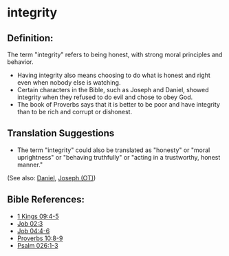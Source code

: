 # integrity #

## Definition: ##

The term "integrity" refers to being honest, with strong moral principles and behavior.

* Having integrity also means choosing to do what is honest and right even when nobody else is watching.
* Certain characters in the Bible, such as Joseph and Daniel, showed integrity when they refused to do evil and chose to obey God.
* The book of Proverbs says that it is better to be poor and have integrity than to be rich and corrupt or dishonest.

## Translation Suggestions ##

* The term "integrity" could also be translated as "honesty" or "moral uprightness" or "behaving truthfully" or "acting in a trustworthy, honest manner."

(See also: [Daniel](../other/daniel.md), [Joseph (OT)](../other/josephot.md))

## Bible References: ##

* [1 Kings 09:4-5](en/tn/1ki/help/09/04)
* [Job 02:3](en/tn/job/help/02/03)
* [Job 04:4-6](en/tn/job/help/04/04)
* [Proverbs 10:8-9](en/tn/pro/help/10/08)
* [Psalm 026:1-3](en/tn/psa/help/26/01)